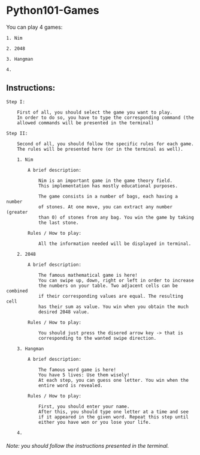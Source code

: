 # Python101-Games

You can play 4 games:

    1. Nim

    2. 2048

    3. Hangman
    
    4. 

## Instructions:

    Step I:

        First of all, you should select the game you want to play.
        In order to do so, you have to type the corresponding command (the
        allowed commands will be presented in the terminal)

    Step II:

        Second of all, you should follow the specific rules for each game.
        The rules will be presented here (or in the terminal as well).
        
        1. Nim

            A brief description:

                Nim is an important game in the game theory field.
                This implementation has mostly educational purposes.

                The game consists in a number of bags, each having a number
                of stones. At one move, you can extract any number (greater 
                than 0) of stones from any bag. You win the game by taking
                the last stone.

            Rules / How to play:

                All the information needed will be displayed in terminal.

        2. 2048

            A brief description:

                The famous mathematical game is here!
                You can swipe up, down, right or left in order to increase
                the numbers on your table. Two adjacent cells can be combined
                if their corresponding values are equal. The resulting cell
                has their sum as value. You win when you obtain the much
                desired 2048 value.

            Rules / How to play:

                You should just press the disered arrow key -> that is
                corresponding to the wanted swipe direction.

        3. Hangman

            A brief description:

                The famous word game is here!
                You have 5 lives: Use them wisely!
                At each step, you can guess one letter. You win when the
                entire word is revealed.

            Rules / How to play:

                First, you should enter your name.
                After this, you should type one letter at a time and see
                if it appeared in the given word. Repeat this step until
                either you have won or you lose your life.

        4. 

###### Note: you should follow the instructions presented in the terminal.